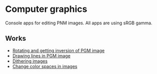 # Computer graphics   

Console apps for editing PNM images. All apps are using sRGB gamma.
## Works   
* [Rotating and getting inversion of PGM image](1_lab)
* [Drawing lines in PGM image](2_lab)
* [Dithering images](3_lab)
* [Change color spaces in images](4_lab)
